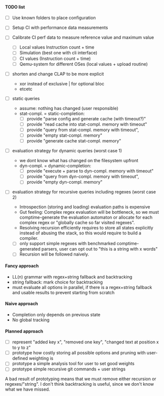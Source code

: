 #### TODO list

- [ ] Use known folders to place configuration
- [ ] Setup CI with performance data measurements
- [ ] Calibrate CI perf data to measure reference value and maximum value
  * [ ] Local values Instruction count + time
  * [ ] Simulation (best one with cli interface)
  * [ ] CI values (Instruction count + time)
  * [ ] Qemu-system for different OSes (local values + upload routine)
- [ ] shorten and change CLAP to be more explicit
  * xor instead of exclusive | for optional bloc
  * etcetc

- [ ] static queries
  * assume: nothing has changed (user responsible)
  * stat-compl. = static-completion:
    + [ ] provide "parse config and generate cache (with timeout?)"
    + [ ] provide "read cache into stat-compl. memory with timeout"
    + [ ] provide "query from stat-compl. memory with timeout",
    + [ ] provide "empty stat-compl. memory"
    + [ ] provide "generate cache  stat-compl. memory"

- [ ] evaluation strategy for dynamic queries (worst case 1)
  * we dont know what has changed on the filesystem upfront
  * dyn-compl. = dynamic-completion:
    + [ ] provide "execute + parse to dyn-compl. memory with timeout"
    + [ ] provide "query from dyn-compl. memory with timeout",
    + [ ] provide "empty dyn-compl. memory"

- [ ] evaluation strategy for recursive queries including regexes (worst case 2)
  * Introspection (storing and loading) evaluation paths is expensive
  * Gut feeling: Complex regex evaluation will be bottleneck, so we must
  comptime-generate the evaluation automaton or allocate for each complex regex
  or "globally cache so far visited regexes".
  * Resolving recursion efficiently requires to store all states explicitly
    instead of abusing the stack, so this would require to build a compiler.
   + [ ] only support simple regexes with benchmarked comptime-generated parsers,
         user can opt out to "this is a string with x words"
   + [ ] Recursion will be followed naively.

#### Fancy approach

- LL(n) grammar with regex+string fallback and backtracking
- string fallback: mark choice for backtracking
- must evaluate all options in parallel, if there is a regex+string fallback
  and usable results to prevent starting from scratch

#### Naive approach

- Completion only depends on previous state
- No global tracking

#### Planned approach

- [ ] represent "added key x", "removed one key", "changed text at position x to y to z"
- [ ] prototype how costly storing all possible options and pruning with
      user-defined weighting is
- [ ] prototype a simple analysis tool for user to set good weights
- [ ] prototype simple recursive git commands + user strings

A bad result of prototyping means that we must remove either recursion or regexes/"string".
I don't think backtracking is useful, since we don't know what we have missed.
